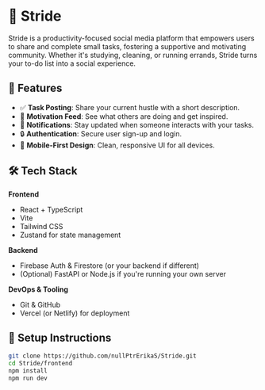 # 🚀 Stride

Stride is a productivity-focused social media platform that empowers users to share and complete small tasks, fostering a supportive and motivating community. Whether it's studying, cleaning, or running errands, Stride turns your to-do list into a social experience.

## 🌟 Features

- ✅ **Task Posting**: Share your current hustle with a short description.
- 🧠 **Motivation Feed**: See what others are doing and get inspired.
- 🔔 **Notifications**: Stay updated when someone interacts with your tasks.
- 🔒 **Authentication**: Secure user sign-up and login.
- 📱 **Mobile-First Design**: Clean, responsive UI for all devices.

## 🛠️ Tech Stack

**Frontend**
- React + TypeScript
- Vite
- Tailwind CSS
- Zustand for state management

**Backend**
- Firebase Auth & Firestore (or your backend if different)
- (Optional) FastAPI or Node.js if you're running your own server

**DevOps & Tooling**
- Git & GitHub
- Vercel (or Netlify) for deployment

## 🚧 Setup Instructions

```bash
git clone https://github.com/nullPtrErikaS/Stride.git
cd Stride/frontend
npm install
npm run dev
